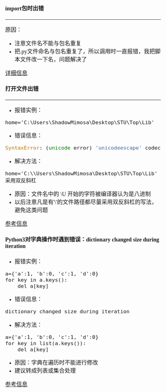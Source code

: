 <font size=4 face="楷体">


#### import包时出错

***

原因：  
- 注意文件名不能与包名重复
- 把.py文件命名与包名重复了，所以调用时一直报错，我把脚本文件改一下名，问题解决了  

[详细信息](https://bbs.csdn.net/topics/392402946)

#### 打开文件出错

***

- 报错实例：  
```
home='C:\Users\ShadowMimosa\Desktop\STU\Top\Lib'
```

- 错误信息：  
```python
SyntaxError: (unicode error) 'unicodeescape' codec can't decode bytes in position 2-3: truncated \UXXXXXXXX escape
```

- 解决方法：
```
home='C:\\Users\ShadowMimosa\Desktop\STU\Top\Lib'
采用双反斜杠
```

- 原因：文件名中的 \U 开始的字符被编译器认为是八进制  
- 以后注意凡是有'\\'的文件路径都尽量采用双反斜杠的写法，避免这类问题

[参考信息](https://www.cnblogs.com/zhxhdean/p/3173663.html)

#### Python3对字典操作时遇到错误：dictionary changed size during iteration

- 报错实例：  
```
a={'a':1, 'b':0, 'c':1, 'd':0}
for key in a.keys():
	del a[key]
```

- 错误信息：  
```python
dictionary changed size during iteration
```

- 解决方法：
```
a={'a':1, 'b':0, 'c':1, 'd':0}
for key in list(a.keys()):
	del a[key]
```

- 原因：字典在遍历时不能进行修改
- 建议转成列表或集合处理
 
[参考信息](https://blog.csdn.net/zhihaoma/article/details/51265168)